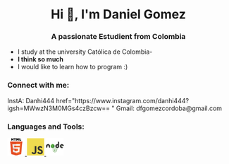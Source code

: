 <h1 align="center">Hi 👋, I'm Daniel Gomez</h1>
<h3 align="center">A passionate Estudient from Colombia</h3>

- I study at the university Católica de Colombia- 
- **I think so much**
- I would like to learn how to program :)
  

<h3 align="left">Connect with me:</h3>
InstA: Danhi444</a>
href="https://www.instagram.com/danhi444?igsh=MWwzN3M0MGs4czBzcw== "</a>
Gmail: dfgomezcordoba@gmail.com

<p align="left">
</p>

<h3 align="left">Languages and Tools:</h3>
<p align="left"> <a href="https://www.w3.org/html/" target="_blank" rel="noreferrer"> <img src="https://raw.githubusercontent.com/devicons/devicon/master/icons/html5/html5-original-wordmark.svg" alt="html5" width="40" height="40"/> </a> <a href="https://developer.mozilla.org/en-US/docs/Web/JavaScript" target="_blank" rel="noreferrer"> <img src="https://raw.githubusercontent.com/devicons/devicon/master/icons/javascript/javascript-original.svg" alt="javascript" width="40" height="40"/> </a> <a href="https://nodejs.org" target="_blank" rel="noreferrer"> <img src="https://raw.githubusercontent.com/devicons/devicon/master/icons/nodejs/nodejs-original-wordmark.svg" alt="nodejs" width="40" height="40"/> </a> </p>
